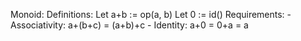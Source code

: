 Monoid:
  Definitions:
    Let a+b := op(a, b)
    Let 0 := id()
  Requirements:
    - Associativity: a+(b+c) = (a+b)+c
    - Identity: a+0 = 0+a = a
